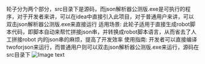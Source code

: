 轮子分为两个部分，src目录下是源码，而json解析器公测版.exe是可执行的程序，对于开发者来讲，可以在idea中直接引入此项目，对于普通用户来讲，可以双击json解析器公测版.exe来直接运行
适用场景: 此轮子适用于直接生成robot脚本代码，即脚本自动来帮忙拼接json串，并转换成robot脚本语言，从而省去了人工拼接robot 内的json串的麻烦，提高了开发效率
使用指南: 开发者可以直接编译twoforjson来运行，而普通用户则可以双击json解析器公测版.exe来运行，源码在src目录下
![Image text](http://www.baidu.com)
